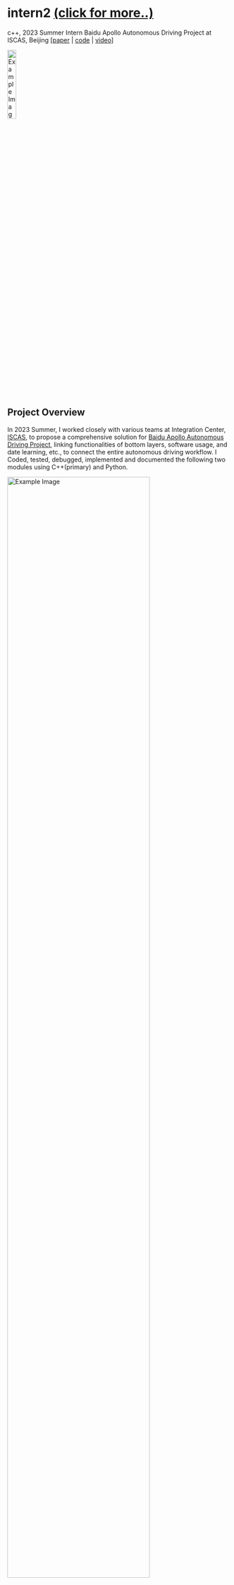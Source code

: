 # intern2 [(click for more..)](https://yanhao5103233729.github.io/edu/)
c++, 2023 Summer Intern Baidu Apollo Autonomous Driving Project at ISCAS, Beijing [[paper](https://drive.google.com/file/d/1QpBO1KFtsDsGNAb7DDbin5JoYx22LSGF/view/) | [code](https://github.com/yanhao5103233729/intern2/) | [video](https://youtu.be/3sck9b50zp4/)]

<img src="./img/iscas.png" alt="Example Image" width="20%">


## Project Overview
In 2023 Summer, I worked closely with various teams at Integration Center, [ISCAS](https://youtu.be/3sck9b50zp4/), to propose a comprehensive solution for [Baidu Apollo Autonomous Driving Project](https://github.com/ApolloAuto/apollo), linking functionalities of bottom layers, software usage, and date learning, etc., to connect the entire autonomous driving workflow. I Coded, tested, debugged, implemented and documented the following two modules using C++(primary) and Python.

<img src="./img/flowchart.png" alt="Example Image" width="80%">

For HDMap, its primary goal is to implement an efficient algorithm by utilizing protobuf to read high-precision maps in Opendrive format, build up KDTree storing map data, implement the functionality of finding the road and subsequent nodes based on the entered starting point coordinates, lastly visualize results via PCL, Qt, Vtk, OpenCV.

For Routing, its primary goal is to deploy the two methods of visualizing the system’s expected routing functions, by utilizing Apollo’s built-in tools of Dreamview (Apollo6.0) and OSM (Apollo3.0).

## HDMap Task Breakdown
**Goal**: To read high-precision map data and implement a path planning algorithm.

**Tasks**:
1. **Map Parsing**: Utilize protobuf for reading map files.
2. **Data Structuring**: Design data structures to store map data post-parsing and construct kd-trees.
3. **Map Visualization**: Attempt to display maps using graphical libraries.
4. **Route Identification**: Identify roads and subsequent path points based on input coordinates.

## HDMap Installation

### Prerequisites
- C++(primary) and Python environments
- [Ubuntu 20.04](https://www.releases.ubuntu.com/20.04/)
- [Protobuf library](https://github.com/protocolbuffers/protobuf/)

### Usage
1. Open the folder - hdmap
2. Compile the C program: ```g++ -o read_basemap read_basemap.cc```
3. Run the compiled executable: ```./read_basemap```
4. Follow the on-screen instructions for map parsing, data structuring, map visualization, and route identification.

### Outcomes
<img src="./img/outcomes1.png" alt="Example Image" width="50%">
<img src="./img/outcomes2.png" alt="Example Image" width="50%">
<img src="./img/outcomes3.png" alt="Example Image" width="50%">
<img src="./img/outcomes4.png" alt="Example Image" width="50%">

## Routing Installation

### Prerequisites
- Install NVIDIA GPU Driver, Docker Engine, NVIDIA Container Toolkit.
- Download Apollo 6.0 source code, pull the image, and compile.

### Usage (Option1: Dreamview)
1. Open the folder - routing
2. Run the Dreamview command: ```./scripts/bootstrap.sh start``` and access the initialization interface at [http://localhost:8888/](http://localhost:8888/). Note: Check if the CPU supports FMA and AVX, as Dreamview won't start otherwise. The browser must support WebGL for simulation interface animations. The GPU does not necessarily have to be NVIDIA but should be compatible.
3. Running the Recorder File: select “Mkz Standard Debug” as the driving mode, select “Lincoln2017MKZLGSVL” as the vehicle type, select “Sunnyvale with Two Offices” as the map. Then start Dreamview and run the following commands:
```
[shaw@in-dev-docker:/apollo]$ ./scripts/bootstrap.sh start
```
```
Dreamview is running at http://localhost:8888
```
```
[shaw@in-dev-docker:/apollo]$ cyber_recorder play -f docs/demo_guide/demo_3.5.record -l
```
4. Executing Path Planning: restart Dreamview and select “Sunnyvale Big Loop” as the map, enable the “Planning” and “Routing” modules and choose the “Route: Reverse Early Change Lane” option. If the road output shows the vehicle's planned trajectory and it moves forward, it indicates successful project build and run.

### Outcomes
<img src="./img/outcomes5.png" alt="Example Image" width="85%">
<img src="./img/outcomes6.png" alt="Example Image" width="85%">

### Usage (Option2: OSM Pathfinding)
The above experiment uses Dreamview for visual path planning demonstration. Below is a guide using OSM (openstreetmap) for visualization.

For running the project demo, visit [https://daohu527.github.io](https://daohu527.github.io/). To create your maps, follow the instructions below:

Step1: Export a map from OSM in OSM format and view it in a browser. Official website: [https://www.openstreetmap.org/export#map=15/22.5163/113.9380](https://www.openstreetmap.org/export#map=15/22.5163/113.9380/)

Step2: In the project's tools directory, convert the OSM map into a Graph format used by the project.

Debugging Tools
In the routing/tools directory, the following functionalities are implemented:
- routing_cast.cc: Timely sends routing response.
- routing_dump.cc: Saves routing requests.
- routing_tester.cc: Timely sends routing request.

1. Open the folder - routing
2. Clone the osm-pathfinding repository and start an HTTP server in the osm-pathfinding folder, access the osm.html page in a web browser.
```
git clone https://github.com/daohu527/osm-pathfinding.git
```
```
cd osm-pathfinding
```
```
python -m SimpleHTTPServer
```
Note: Use Mapbox & OpenStreetMap for designing and publishing maps; leaflet is used for interactive map markers, and Bootstrap for responsive front-end design. OSM data can be looked up using specific URLs for polygons, nodes, and multipolygons in the OSM database.

## Outcomes
<img src="./img/outcomes7.gif" alt="Example Image" width="85%">

Click to see [video](https://youtu.be/3sck9b50zp4).

## Contributing
To contribute to this project:
1. Fork the repository.
2. Create a new branch for your features or fixes.
3. Commit your changes.
4. Push to your branch.
5. Create a pull request.

More details on contributions can be found in the GitHub guide on [creating a pull request](https://docs.github.com/en/github/collaborating-with-issues-and-pull-requests/creating-a-pull-request).

## License
This project is licensed under the [MIT License](LICENSE.md) - see the LICENSE file for details.
